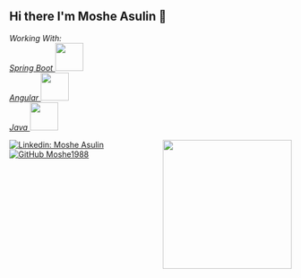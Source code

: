 <h2> Hi there I'm Moshe Asulin 👋 </h2>
<p>
  <em>
    Working With:
      </br>
    <a href="https://spring.io"> Spring Boot </a>
  <img src="https://spring.io/images/spring-logo-9146a4d3298760c2e7e49595184e1975.svg" width="50">
  </br>
    <a href="https://angular.io/">  Angular </a>
    <img src="https://angular.io/assets/images/logos/angular/logo-nav@2x.png" width="50"> 
  </br>
  <a href="https://www.java.com/">  Java </a>
  <img src="https://upload.wikimedia.org/wikipedia/en/thumb/3/30/Java_programming_language_logo.svg/121px-Java_programming_language_logo.svg.png" width="50"> 
</em>
</p>

<img align='right' src="https://media.giphy.com/media/ieyl9zmCjO4b4t6qoY/giphy.gif" width="230">


[![Linkedin: Moshe Asulin](https://img.shields.io/badge/-Moshe%20Asulin-blue?style=flat-square&logo=Linkedin&logoColor=white&link=https://www.linkedin.com/in/moshe-asulin-75743a15b/)](https://www.linkedin.com/in/moshe-asulin-75743a15b/)
[![GitHub Moshe1988](https://img.shields.io/github/followers/Moshe1988?label=follow&style=social)](https://github.com/Moshe1988)

